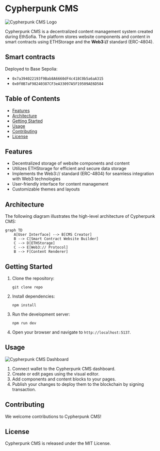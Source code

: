 # Cypherpunk CMS

![Cypherpunk CMS Logo](/images/1/logo.png)

Cypherpunk CMS is a decentralized content management system created during EthSofia. The platform stores website components and content in smart contracts using ETHStorage and the **Web3://** standard (ERC-4804).

## Smart contracts

Deployed to Base Sepolia:

- `0x7a394022193f9Bab8A6660dF4c418C0b5a6aA315`
- `0x0f0B7aF98240387CF3eA33097A5F19509AE6D584`

## Table of Contents

- [Features](#features)
- [Architecture](#architecture)
- [Getting Started](#getting-started)
- [Usage](#usage)
- [Contributing](#contributing)
- [License](#license)

## Features

- Decentralized storage of website components and content
- Utilizes ETHStorage for efficient and secure data storage
- Implements the Web3:// standard (ERC-4804) for seamless integration with Web3 technologies
- User-friendly interface for content management
- Customizable themes and layouts

## Architecture

The following diagram illustrates the high-level architecture of Cypherpunk CMS:

```mermaid
graph TD
    A[User Interface] --> B[CMS Creator]
    B --> C[Smart Contract Website Builder]
    C --> D[ETHStorage]
    C --> E[Web3:// Protocol]
    B --> F[Content Renderer]
```

## Getting Started

1. Clone the repository:

   ```
   git clone repo
   ```

2. Install dependencies:

   ```
   npm install
   ```

3. Run the development server:

   ```
   npm run dev
   ```

4. Open your browser and navigate to `http://localhost:5137`.

## Usage

![Cypherpunk CMS Dashboard](/images/2/dashboard.png)

1. Connect wallet to the Cypherpunk CMS dashboard.
2. Create or edit pages using the visual editor.
3. Add components and content blocks to your pages.
4. Publish your changes to deploy them to the blockchain by signing transaction.

## Contributing

We welcome contributions to Cypherpunk CMS!

## License

Cypherpunk CMS is released under the MIT License.
